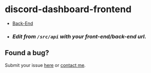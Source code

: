 
# discord-dashboard-frontend

- [Back-End](https://github.com/He1utu/Discord-Dashboard-backEnd)
- ### *Edit from `/src/api` with your front-end/back-end url.*

## Found a bug?

Submit your issue [here](https://github.com/He1utu/Discord-Dashboard-frontEnd/issues/new) or [contact me](http://helutu.cf/).
